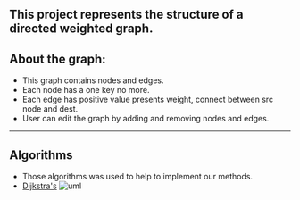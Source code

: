 This project represents the structure of a directed weighted graph.
---
## About the graph:
- This graph contains nodes and edges.
-  Each node has a one key no more.
-  Each edge has positive value presents weight, connect between src node and dest.
-  User can edit the graph by adding and removing nodes and edges.
---
## Algorithms
- Those algorithms was used to help to implement our methods.
- [Dijkstra's](https://en.wikipedia.org/wiki/Dijkstra%27s_algorithm)
![uml](https://user-images.githubusercontent.com/93886878/147571824-756e5eb0-9270-45b4-9fe7-9e2589364849.png)
